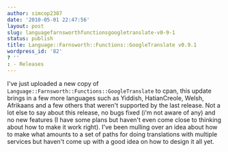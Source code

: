 ```yaml
---
author: simcop2387
date: '2010-05-01 22:47:56'
layout: post
slug: languagefarnsworthfunctionsgoogletranslate-v0-9-1
status: publish
title: Language::Farnsworth::Functions::GoogleTranslate v0.9.1
wordpress_id: '82'
? ''
: - Releases
---
```


I've just uploaded a new copy of
`Language::Farnsworth::Functions::GoogleTranslate` to cpan, this
update brings in a few more languages such as Yiddish,
HatianCreole, Welsh, Afrikaans and a few others that weren't
supported by the last release. Not a lot else to say about this
release, no bugs fixed (i'm not aware of any) and no new features
(I have some plans but haven't even come close to thinking about
how to make it work right). I've been mulling over an idea about
how to make what amounts to a set of paths for doing translations
with multiple services but haven't come up with a good idea on how
to design it all yet.


